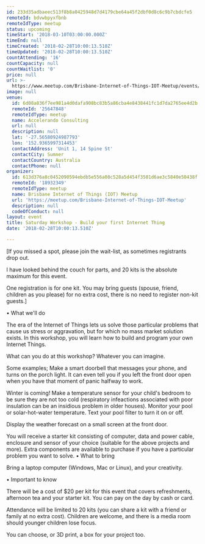 ```yaml
---
id: 233d35adbaeec513f8b8a0425948d7d4179cbe64a45f2dbf0d8c6c9b7cbdcfe5
remoteId: bdvwbpyxfbnb
remoteIdType: meetup
status: upcoming
timeStart: '2018-03-10T03:00:00.000Z'
timeEnd: null
timeCreated: '2018-02-28T10:00:13.510Z'
timeUpdated: '2018-02-28T10:00:13.510Z'
countAttending: '16'
countCapacity: null
countWaitlist: '0'
price: null
url: >-
  https://www.meetup.com/Brisbane-Internet-of-Things-IOT-Meetup/events/245652910/
image: null
venue:
  id: 6d08a836f7ee981a4d0dafa908bc83b5a86cba4e8438441fc1d7da2765ee4d2b
  remoteId: '25647848'
  remoteIdType: meetup
  name: Accelerando Consulting
  url: null
  description: null
  lat: '-27.56580924987793'
  lon: '152.9365997314453'
  contactAddress: 'Unit 1, 14 Spine St'
  contactCity: Sumner
  contactCountry: Australia
  contactPhone: null
organizer:
  id: 613d376a8c0452090594ebdb5e556a08c528a5d454f3501d6ae3c5840e50438f
  remoteId: '18932349'
  remoteIdType: meetup
  name: Brisbane Internet of Things (IOT) Meetup
  url: 'https://meetup.com/Brisbane-Internet-of-Things-IOT-Meetup'
  description: null
  codeOfConduct: null
layout: event
title: Saturday Workshop - Build your first Internet Thing
date: '2018-02-28T10:00:13.510Z'

---
```

<p>[If you missed a spot, please join the wait-list, as sometimes registrants drop out.</p> <p>I have looked behind the couch for parts, and 20 kits is the absolute maximum for this event.</p> <p>One registration is for one kit. You may bring guests (spouse, friend, children as you please) for no extra cost, there is no need to register non-kit guests.]</p> <p>• What we'll do</p> <p>The era of the Internet of Things lets us solve those particular problems that cause us stress or aggravation, but for which no mass market solution exists. In this workshop, you will learn how to build and program your own Internet Things.</p> <p>What can you do at this workshop? Whatever you can imagine.</p> <p>Some examples; Make a smart doorbell that messages your phone, and turns on the porch light. It can even tell you if you left the front door open when you have that moment of panic halfway to work.</p> <p>Winter is coming! Make a temperature sensor for your child's bedroom to be sure they are not too cold (respiratory infeactions associated with poor insulation can be an insidious problem in older houses). Monitor your pool or solar-hot-water temperature. Text your pool filter to turn it on or off.</p> <p>Display the weather forecast on a small screen at the front door.</p> <p>You will receive a starter kit consisting of computer, data and power cable, enclosure and sensor of your choice (suitable for the above projects and more). Extra components are available to purchase if you have a particular problem you want to solve. • What to bring</p> <p>Bring a laptop computer (Windows, Mac or Linux), and your creativity.</p> <p>• Important to know</p> <p>There will be a cost of $20 per kit for this event that covers refreshments, afternoon tea and your starter kit. You can pay on the day by cash or card.</p> <p>Attendance will be limited to 20 kits (you can share a kit with a friend or family at no extra cost). Children are welcome, and there is a media room should younger children lose focus.</p> <p>You can choose, or 3D print, a box for your project too.</p>
